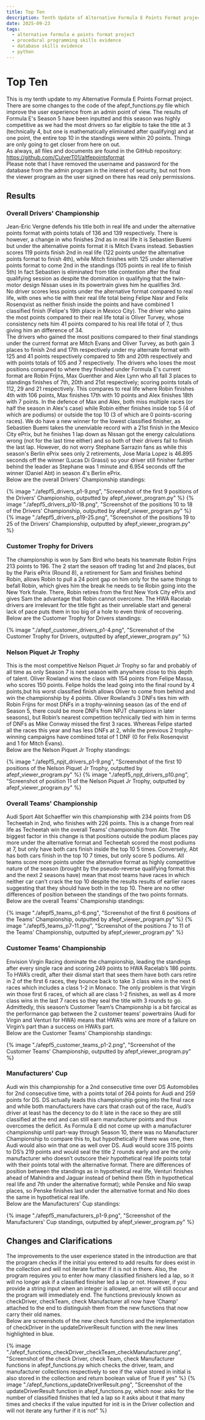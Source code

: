 ```yaml
---
title: Top Ten
description: Tenth Update of Alternative Formula E Points Format project.
date: 2025-09-23
tags:
  - alternative formula e points format project
  - procedural programming skills evidence
  - database skills evidence
  - python
---
```


<div class="container fluid">
  <h1 class="col align-self-center">Top Ten</h1>
  <div class="row justify-content-center">
    <p class="col-8">
    This is my tenth update to my Alternative Formula E Points Format project. There are some changes to the code of the afepf_functions.py file which improve the user experience from an admin point of view. The results of Formula E's Season 5 have been inputted and this season was highly competitive as we had the most drivers so far eligible to take the title at 3 (technically 4, but one is mathematically eliminated after qualifying) and at one point, the entire top 10 in the standings were within 20 points. Things are only going to get closer from here on out.<br />
    As always, all files and documents are found in the GitHub repository: <a href="https://github.com/CulverT01/altfepointsformat">https://github.com/CulverT01/altfepointsformat</a><br/>
    Please note that I have removed the username and password for the database from the admin program in the interest of security, but not from the viewer program as the user signed on there has read only permissions.
    </p>
  </div>
  <div class="row justify-content-center">
    <h2 class="row">Results</h2>
    <h3 class="row">Overall Drivers' Championship</h3>
    <p class="col-8"> 
    Jean-Eric Vergne defends his title both in real life and under the alternative points format with points totals of 136 and 139 respectively. There is however, a change in who finishes 2nd as in real life it is Sebastien Buemi but under the alternative points format it is Mitch Evans instead. Sebastien scores 119 points finish 2nd in real life (122 points under the alternative points format to finish 4th), while Mitch finishes with 125 under alternative points format to come 2nd in the standings (105 points in real life to finish 5th) In fact Sebastien is eliminated from title contention after the final qualifying session as despite the domination in qualifying that the twin-motor design Nissan uses in its powertrain gives him he qualifies 3rd.<br/>
    No driver scores less points under the alternative format compared to real life, with ones who tie with their real life total being Felipe Nasr and Felix Rosenqvist as neither finish inside the points and have combined 1 classified finish (Felipe's 19th place in Mexico City). The driver who gains the most points compared to their real life total is Oliver Turvey, whose consistency nets him 41 points compared to his real life total of 7, thus giving him an difference of 34.<br/>
    The drivers who gained the most positions compared to their final standings under the current format are Mitch Evans and Oliver Turvey, as both gain 3 places to finish 2nd and 17th respectively under my alternate format with 125 and 41 points respectively compared to 5th and 20th respectively and with points totals of 105 and 7 respectively. The drivers who loses the most positions compared to where they finished under Formula E's current format are Robin Frijns, Max Guenther and Alex Lynn who all fall 3 places to standings finishes of 7th, 20th and 21st respectively; scoring points totals of 112, 29 and 21 respectively. This compares to real life where Robin finishes 4th with 106 points, Max finishes 17th with 10 points and Alex finishes 18th with 7 points. In the defence of Max and Alex, both miss multiple races (or half the season in Alex's case) while Robin either finishes inside top 5 (4 of which are podiums) or outside the top 10 (3 of which are 0 points-scoring races). We do have a new winner for the lowest classified finisher, as Sebastien Buemi takes the unenviable record with a 21st finish in the Mexico City ePrix, but he finishes 1 lap down as Nissan got the energy calculations wrong (not for the last time either) and so both of their drivers fail to finish the last lap. However, do not worry Stephane Sarrazin fans as while this season's Berlin ePrix sees only 2 retirements, Jose Maria Lopez is 46.895 seconds off the winner (Lucas Di Grassi) so your driver still finisher further behind the leader as Stephane was 1 minute and 6.954 seconds off the winner (Daniel Abt) in season 4's Berlin ePrix.<br/>
    Below are the overall Drivers' Championship standings:
    </p>
    {% image "./afepf5_drivers_p1-9.png", "Screenshot of the first 9 positions of the Drivers' Championship, outputted by afepf_viewer_program.py" %}
    {% image "./afepf5_drivers_p10-18.png", "Screenshot of the positions 10 to 18 of the Drivers' Championship, outputted by afepf_viewer_program.py" %}
    {% image "./afepf5_drivers_p19-25.png", "Screenshot of the positions 19 to 25 of the Drivers' Championship, outputted by afepf_viewer_program.py" %}
    <h3 class="row">Customer Trophy for Drivers</h3>
    <p class="col-8">
    The championship is won by Sam Bird who beats his teammate Robin Frijns 213 points to 196. The 2 start the season off trading 1st and 2nd places, but by the Paris ePrix (Round 8), a retirement for Sam and finishes behind Robin, allows Robin to pull a 24 point gap on him only for the same things to befall Robin, which gives him the break he needs to tie Robin going into the New York finale. There, Robin retires from the first New York City ePrix and gives Sam the advantage that Robin cannot overcome. The HWA Racelab drivers are irrelevant for the title fight as their unreliable start and general lack of pace puts them in too big of a hole to even think of recovering.<br/>
    Below are the Customer Trophy for Drivers standings:
    </p>
    {% image "./afepf_customer_drivers_p1-4.png", "Screenshot of the Customer Trophy for Drivers, outputted by afepf_viewer_program.py" %}
    <h3 class="row">Nelson Piquet Jr Trophy</h3>
    <p class="col-8">
    This is the most competitive Nelson Piquet Jr Trophy so far and probably of all time as only Season 7 is next season with anywhere close to this depth of talent. Oliver Rowland wins the class with 154 points from Felipe Massa, who scores 150 points. Felipe holds the lead going into the final round by 4 points,but his worst classified finish allows Oliver to come from behind and win the championship by 4 points. Oliver Rowland’s 3 DNFs ties him with Robin Frijns for most DNFs in a trophy-winning season (as of the end of Season 5, there could be more DNFs from NPJT champions in later seasons), but Robin’s nearest competition technically tied with him in terms of DNFs as Mike Conway missed the first 3 races. Whereas Felipe started all the races this year and has less DNFs at 2, while the previous 2 trophy-winning campaigns have combined total of 1 DNF (0 for Felix Rosenqvist and 1 for Mitch Evans).<br/>
    Below are the Nelson Piquet Jr Trophy standings:
    </p>
    {% image "./afepf5_npjt_drivers_p1-9.png", "Screenshot of the first 10 positions of the Nelson Piquet Jr Trophy, outputted by afepf_viewer_program.py" %}
    {% image "./afepf5_npjt_drivers_p10.png", "Screenshot of position 11 of the Nelson Piquet Jr Trophy, outputted by afepf_viewer_program.py" %}
    <h3 class="row">Overall Teams' Championship</h3>
    <p class="col-8">
    Audi Sport Abt Schaeffler win this championship with 234 points from DS Techeetah in 2nd, who finishes with 226 points. This is a change from real life as Techeetah win the overall Teams’ championship from Abt. The biggest factor in this change is that positions outside the podium places pay more under the alternative format and Techeetah scored the most podiums at 7, but only have both cars finish inside the top 10 5 times. Conversely, Abt has both cars finish in the top 10 7 times, but only score 5 podiums. All teams score more points under the alternative format as highly competitive nature of the season (brought by the pseudo-reverse qualifying format this and the next 2 seasons have) mean that most teams have races in which neither car can’t crack the top 10 despite the results results of earlier races suggesting that they should have both in the top 10. There are no other differences of position between the standings of the two points formats.<br/>
    Below are the overall Teams' Championship standings:
    </p>
    {% image "./afepf5_teams_p1-6.png", "Screenshot of the first 6 positions of the Teams' Championship, outputted by afepf_viewer_program.py" %}
    {% image "./afepf5_teams_p7-11.png", "Screenshot of the positions 7 to 11 of the Teams' Championship, outputted by afepf_viewer_program.py" %}
    <h3 class="row">Customer Teams' Championship </h3>
    <p class="col-8">
    Envision Virgin Racing dominate the championship, leading the standings after every single race and scoring 249 points to HWA Racelab’s 186 points. To HWA’s credit, after their dismal start that sees them have both cars retire in 2 of the first 6 races, they bounce back to take 3 class wins in the next 6 races which includes a class 1-2 in Monaco. The only problem is that Virgin win those first 6 races, of which all are class 1-2 finishes, as well as 4 more class wins in the last 7 races so they seal the title with 3 rounds to go. Admittedly, this season’s Customer Team’s Championship is a bit farcical as the performance gap between the 2 customer teams’ powertrains (Audi for Virgin and Venturi for HWA) means that HWA’s wins are more of a failure on Virgin’s part than a success on HWA’s part.<br/>
    Below are the Customer Teams' Championship standings:
    </p>
    {% image "./afepf5_customer_teams_p1-2.png", "Screenshot of the Customer Teams' Championship, outputted by afepf_viewer_program.py" %}
    <h3 class="row">Manufacturers' Cup</h3>
    <p class="col-8">
    Audi win this championship for a 2nd consecutive time over DS Automobiles for 2nd consecutive time, with a points total of 264 points for Audi and 259 points for DS. DS actually leads this championship going into the final race and while both manufacturers have cars that crash out of the race, Audi’s driver at least has the decency to do it late in the race so they are still classified at the end and can still earn manufacturer points and thus overcomes the deficit. As Formula E did not come up with a manufacturer championship until part-way through Season 10, there was no Manufacturer Championship to compare this to, but hypothetically if there was one, then Audi would also win that one as well over DS. Audi would score 315 points to DS’s 219 points and would seal the title 2 rounds early and are the only manufacturer who doesn’t outscore their hypothetical real life points total with their points total with the alternative format. There are differences of position between the standings as in hypothetical real life, Venturi finishes ahead of Mahindra and Jaguar instead of behind them (5th in hypothetical real life and 7th under the alternative format); while Penske and Nio swap places, so Penske finishes last under the alternative format and Nio does the same in hypothetical real life.<br/>
    Below are the Manufacturers' Cup standings:
    </p>
    {% image "./afepf5_manufacturers_p1-9.png", "Screenshot of the Manufacturers' Cup standings, outputted by afepf_viewer_program.py" %}
  </div>
  <div class="row justify-content-center">
    <h2 class="row">Changes and Clarifications</h2>
    <p class="col-8">
    The improvements to the user experience stated in the introduction are that the program checks if the initial you entered to add results for does exist in the collection and will not iterate further if it is not in there. Also, the program requires you to enter how many classified finishers led a lap, so it will no longer ask if a classified finisher led a lap or not. However, if you provide a string input when an integer is allowed, an error will still occur and the program will immediately end. The functions previously known as checkDriver, checkTeam, check Manufacturer all now have 'Champ' attached to the end to distinguish them from the new functions that now carry their old names.<br/>
    Below are screenshots of the new check functions and the implementation of checkDriver in the updateDriverResult function with the new lines highlighted in blue.
    </p>
    {% image "./afepf_functions_checkDriver_checkTeam_checkManufacturer.png", "Screenshot of the check Driver, check Team, check Manufacturer functions in afepf_functions.py which checks the driver, team, and manufacturer collections respectively to see if the value stored in initial is also stored in the collection and return boolean value of True if yes" %}
    {% image "./afepf_functions_updateDriverResult.png", "Screenshot of the updateDriverResult function in afepf_functions.py, which now:  asks for the number of classified finishes that led a lap so it asks about it that many times and checks if the value inputted for init is in the Driver collection and will not iterate any further if it is not" %}
  </div>
</div>